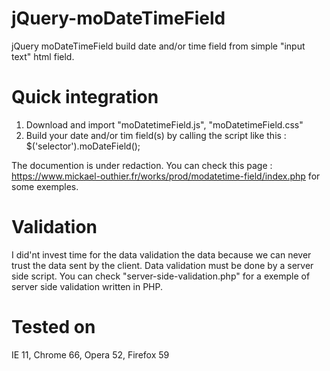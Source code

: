 # jQuery-moDateTimeField
jQuery moDateTimeField build date and/or time field from simple "input text" html field.

# Quick integration
1. Download and import "moDatetimeField.js", "moDatetimeField.css"
2. Build your date and/or tim field(s) by calling the script like this : $('selector').moDateField();

The documention is under redaction.
You can check this page : https://www.mickael-outhier.fr/works/prod/modatetime-field/index.php for some exemples.

# Validation
I did'nt invest time for the data validation the data because we can never trust the data sent by the client. Data validation must be done by a server side script.
You can check "server-side-validation.php" for a exemple of server side validation written in PHP.

# Tested on
IE 11, Chrome 66, Opera 52, Firefox 59
